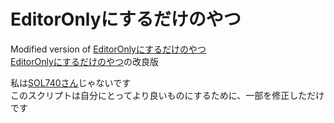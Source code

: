 # EditorOnlyにするだけのやつ

Modified version of [EditorOnlyにするだけのやつ](https://booth.pm/ja/items/6475280)  
[EditorOnlyにするだけのやつ](https://booth.pm/ja/items/6475280)の改良版

私は[SOL740さん](https://sol740.booth.pm/)じゃないです  
このスクリプトは自分にとってより良いものにするために、一部を修正しただけです